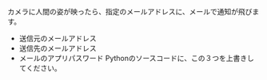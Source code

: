 カメラに人間の姿が映ったら、指定のメールアドレスに、メールで通知が飛びます。

- 送信元のメールアドレス
- 送信先のメールアドレス
- メールのアプリパスワード
Pythonのソースコードに、この３つを上書きしてください。
